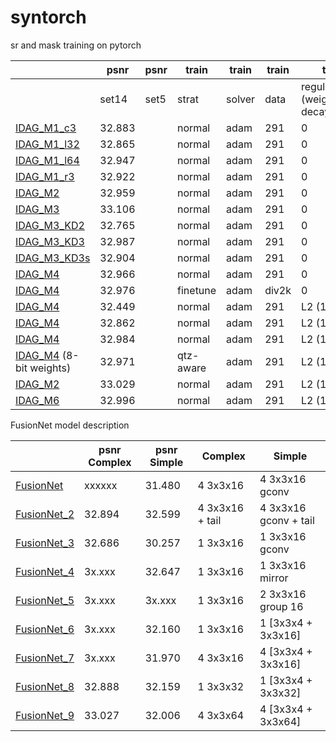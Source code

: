 # syntorch
 sr and mask training on pytorch

&nbsp; | psnr | psnr | train | train | train | train | params | params
--- | --- | --- | --- |--- |--- | --- | --- | ---
&nbsp; | set14 | set5 | strat | solver | data | regularization (weight decay) | torch | matlab
[IDAG_M1_c3](/model/IDAG_M1_c3.py) | 32.883 | &nbsp; | normal | adam | 291 | 0 | [GoogleDrive](https://drive.google.com/file/d/1mevsb5qidSimxufvIz2M7cgfpFL47Q0j/view?usp=sharing) | [GoogleDrive](https://drive.google.com/file/d/1-SE4qxzL3zyjnmWTv294dO6MEyDwBBEc/view?usp=sharing)
[IDAG_M1_l32](/model/IDAG_M1_l32.py) | 32.865 | &nbsp; | normal | adam | 291 | 0 | [GoogleDrive](https://drive.google.com/file/d/1T8w0E2JmJoJ34v6O7ZQk85AKXuVQs08Q/view?usp=sharing) | [GoogleDrive](https://drive.google.com/file/d/1BqGvbeM3kaiTj35TG1vKhxO-M_CV4Lq6/view?usp=sharing)
[IDAG_M1_l64](/model/IDAG_M1_l64.py) | 32.947 | &nbsp; | normal | adam | 291 | 0 | [GoogleDrive](https://drive.google.com/file/d/1L6FOSwsksjGjRG-JkhnGBiQ7QS9IHxUU/view?usp=sharing) | [GoogleDrive](https://drive.google.com/file/d/1jTTvo6IzTIaZmZX8tvvWSEzd0rlX9ZGk/view?usp=sharing)
[IDAG_M1_r3](/model/IDAG_M1_r3.py) | 32.922 | &nbsp; | normal | adam | 291 | 0 | [GoogleDrive](https://drive.google.com/file/d/1DA_6kBjEAlisBHMYLmkOEMgY9NIN7SNL/view?usp=sharing) | [GoogleDrive](https://drive.google.com/file/d/1QO47QAwFkorjLjkh-p96SdYokywmjgLs/view?usp=sharing)
[IDAG_M2](/model/IDAG_M2.py) | 32.959 | &nbsp; | normal | adam | 291 | 0 | [GoogleDrive](https://drive.google.com/file/d/16x3rLtHZxpBQfZiaaOsVdezFZkPGD5Jx/view?usp=sharing) | [GoogleDrive](https://drive.google.com/file/d/1Z2QOkTBj63ALipANezhjfJlcLZ8wQPyi/view?usp=sharing)
[IDAG_M3](/model/IDAG_M3.py) | 33.106 | &nbsp; | normal | adam | 291 | 0 | [GoogleDrive](https://drive.google.com/file/d/1Zp_S_BitcdZ79X5Vz9O1ZaG69M-8Env8/view?usp=sharing) | [GoogleDrive](https://drive.google.com/file/d/16jlFWgT5moxbGbz8H7-0PfqoLg15m4wT/view?usp=sharing)
[IDAG_M3_KD2](/model/IDAG_M3_KD2.py) | 32.765 | &nbsp; | normal | adam | 291 | 0 | [GoogleDrive](https://drive.google.com/file/d/1ESvXYT9_gbtkCwMr_Y9iNZN6_hOSc7mL/view?usp=sharing) | [GoogleDrive](https://drive.google.com/file/d/18CbRZ3jlvOeboUfBF6KgcJFafTdtkoLd/view?usp=sharing)
[IDAG_M3_KD3](/model/IDAG_M3_KD3.py) | 32.987 | &nbsp; | normal | adam | 291 | 0 | [GoogleDrive](https://drive.google.com/file/d/1u6fQrLigJa94nsnOrMzqYn1hfE4MmQvZ/view?usp=sharing) | [GoogleDrive](https://drive.google.com/file/d/1eXjQtl7sneyR0ozA7hlzy-kq4LLOIxDJ/view?usp=sharing)
[IDAG_M3_KD3s](/model/IDAG_M3_KD3s.py) | 32.904 | &nbsp; | normal | adam | 291 | 0 | [GoogleDrive](https://drive.google.com/file/d/1ez98qWkqc77CC5ZklRbGfX1XbzLyaJvs/view?usp=sharing) | [GoogleDrive](https://drive.google.com/file/d/1H6xdThBOfcW9wPC4Sgd5xfpzw1WoPFOT/view?usp=sharing)
[IDAG_M4](/model/IDAG_M4.py) | 32.966 | &nbsp; | normal | adam | 291 | 0 | [GoogleDrive](https://drive.google.com/file/d/1yd5fqAqqIFpdo2AznhI6aWGhgesqdT6e/view?usp=sharing) | [GoogleDrive](https://drive.google.com/file/d/1ZJs9OE9HZXdTG0o6DCen40UkRiUkgjYE/view?usp=sharing)
[IDAG_M4](/model/IDAG_M4.py) | 32.976 | &nbsp; | finetune | adam | div2k | 0 | - | -
[IDAG_M4](/model/IDAG_M4.py) | 32.449 | &nbsp; | normal | adam | 291 | L2 (1e-4) | - | -
[IDAG_M4](/model/IDAG_M4.py) | 32.862 | &nbsp; | normal | adam | 291 | L2 (1e-5) | - | -
[IDAG_M4](/model/IDAG_M4.py) | 32.984 | &nbsp; | normal | adam | 291 | L2 (1e-6) | [GoogleDrive](https://drive.google.com/file/d/1VGVIqmZuiOjbQ_W4XegzfRdLRchJeOH7/view?usp=sharing) | [GoogleDrive](https://drive.google.com/file/d/1KACqJ1pYr1B_nONHffftorx5znXp3zRr/view?usp=sharing)
[IDAG_M4](/model/IDAG_M4.py) (8-bit weights) | 32.971 | &nbsp; | qtz-aware | adam | 291 | L2 (1e-6) | [GoogleDrive](https://drive.google.com/file/d/1GvOI9WeA9QrG6sfrTIq4lR_xOLuzBKqt/view?usp=sharing) | [GoogleDrive](https://drive.google.com/file/d/1E6F0On5JdUBPb95kkvU6Tudm1gfaZeQy/view?usp=sharing)
[IDAG_M2](/model/IDAG_M2.py) | 33.029 | &nbsp; | normal | adam | 291 | L2 (1e-6) | [GoogleDrive](https://drive.google.com/file/d/1G8djcxq8ua1U5-axtMFI9qnA11TGW7P7/view?usp=sharing) | [GoogleDrive](https://drive.google.com/file/d/1yF7qjWd-wzTT2ox4cndmXOrkmphcjITU/view?usp=sharing)
[IDAG_M6](/model/IDAG_M6.py) | 32.996 | &nbsp; | normal | adam | 291 | L2 (1e-6) | [GoogleDrive](https://drive.google.com/file/d/1GQuCxUyy9l4uoW7O2O9WduQULksRjtIr/view?usp=sharing) | [GoogleDrive](https://drive.google.com/file/d/1msvYXfYfykCVgsXmHNoVQvxe7l-rDnIs/view?usp=sharing)

 FusionNet model description

&nbsp; | psnr Complex | psnr Simple | Complex | Simple
--- | --- | --- | --- |--- 
[FusionNet](/model/FusionNet.py)     | xxxxxx | 31.480 | 4 3x3x16 | 4 3x3x16 gconv
[FusionNet_2](/model/FusionNet_2.py) | 32.894 | 32.599 | 4 3x3x16 + tail | 4 3x3x16 gconv + tail
[FusionNet_3](/model/FusionNet_3.py) | 32.686 | 30.257 | 1 3x3x16 | 1 3x3x16 gconv
[FusionNet_4](/model/FusionNet_4.py) | 3x.xxx | 32.647 | 1 3x3x16 | 1 3x3x16 mirror
[FusionNet_5](/model/FusionNet_5.py) | 3x.xxx | 3x.xxx | 1 3x3x16 | 2 3x3x16 group 16
[FusionNet_6](/model/FusionNet_6.py) | 3x.xxx | 32.160 | 1 3x3x16 | 1 [3x3x4 + 3x3x16]
[FusionNet_7](/model/FusionNet_7.py) | 3x.xxx | 31.970 | 4 3x3x16 | 4 [3x3x4 + 3x3x16]
[FusionNet_8](/model/FusionNet_8.py) | 32.888 | 32.159 | 1 3x3x32 | 1 [3x3x4 + 3x3x32]
[FusionNet_9](/model/FusionNet_9.py) | 33.027 | 32.006 | 4 3x3x64 | 4 [3x3x4 + 3x3x64]
